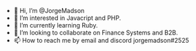 - 👋 Hi, I’m @JorgeMadson
- 👀 I’m interested in Javacript and PHP.
- 🌱 I’m currently learning Ruby.
- 💞️ I’m looking to collaborate on Finance Systems and B2B.
- 📫 How to reach me by email and discord jorgemadson#2525

<!---
JorgeMadson/JorgeMadson is a ✨ special ✨ repository because its `README.md` (this file) appears on your GitHub profile.
You can click the Preview link to take a look at your changes.
--->
